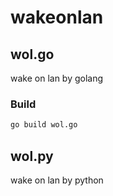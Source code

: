 # wakeonlan

## wol.go
wake on lan by golang

### Build
```bash
go build wol.go
```

## wol.py
wake on lan by python
